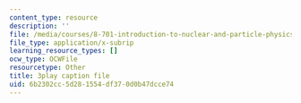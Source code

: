 ```yaml
---
content_type: resource
description: ''
file: /media/courses/8-701-introduction-to-nuclear-and-particle-physics-fall-2020/6b2302cc5d281554df370d0b47dcce74_EO9OVMFuWvw.srt
file_type: application/x-subrip
learning_resource_types: []
ocw_type: OCWFile
resourcetype: Other
title: 3play caption file
uid: 6b2302cc-5d28-1554-df37-0d0b47dcce74
---
```

